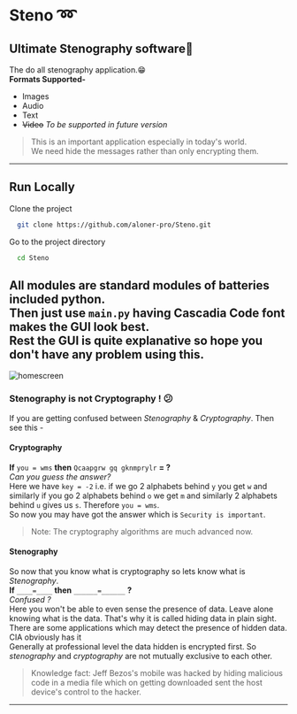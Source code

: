 # Steno :loop:
## Ultimate Stenography software:superhero:
The do all stenography application.:grin:<br>
**Formats Supported-**
- Images
- Audio
- Text
- ~~Video~~ _To be supported in future version_
>This is an important application especially in today's world.<br>
> We need hide the messages rather than only encrypting them.
---
## Run Locally

Clone the project

```bash
  git clone https://github.com/aloner-pro/Steno.git
```

Go to the project directory

```bash
  cd Steno
```

All modules are standard modules of **batteries included** python.<br>
Then just use `main.py` having **Cascadia Code** font makes the GUI look best.<br>
Rest the GUI is quite explanative so hope you don't have any problem using this.
---
![homescreen](https://github.com/aloner-pro/Steno/blob/master/images/home_screeen.png?raw=true)
### Stenography is not Cryptography ! :confused:
If you are getting confused between _Stenography_ & _Cryptography_. Then see this -
#### Cryptography 
**If** `you = wms` **then** `Qcaapgrw gq gknmprylr` **= ?**<br>
_Can you guess the answer?_<br>
Here we have `key = -2` i.e. if we go 2 alphabets behind `y` you get 
`w` and similarly if you go 2 alphabets behind `o` we get `m` and similarly 2 alphabets behind `u` gives us `s`. Therefore `you = wms`. <br>
So now you may have got the answer which is `Security is important`.
> Note: The cryptography algorithms are much advanced now.
#### Stenography
So now that you know what is cryptography so lets know what is _Stenography_.<br>
**If** `____=____` **then** `______=______` **?**<br>
_Confused ?_<br>
Here you won't be able to even sense the presence of data. Leave alone knowing what
is the data. That's why it is called hiding data in plain sight. There are some applications which
may detect the presence of hidden data. CIA obviously has it <emoji><br>
Generally at professional level the data hidden is encrypted first. So _stenography_ and _cryptography_ are not
mutually exclusive to each other.
>Knowledge fact: Jeff Bezos's mobile was hacked by hiding malicious code in a media 
>file which on getting downloaded sent the host device's control to the hacker. 
---
